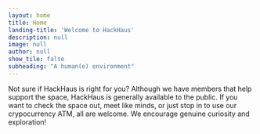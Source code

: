 ```yaml
---
layout: home
title: Home
landing-title: 'Welcome to HackHaus'
description: null
image: null
author: null
show_tile: false
subheading: "A human(e) environment"
---
```


Not sure if HackHaus is right for you? Although we have members that help support the space, HackHaus is generally available to the public. If you want to check the space out, meet like minds, or just stop in to use our crypocurrency ATM, all are welcome. We encourage genuine curiosity and exploration!
